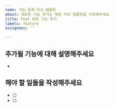 ```yaml
---
name: 기능-등록-이슈-템플릿
about: 새로운 기능 추가는 해당 이슈 템플릿을 사용해주세요
title: Feat XXX 기능 추가
labels: feature
assignees: ''

---
```


## 추가될 기능에 대해 설명해주세요
- 

## 해야 할 일들을 작성해주세요
- [ ]
- [ ]